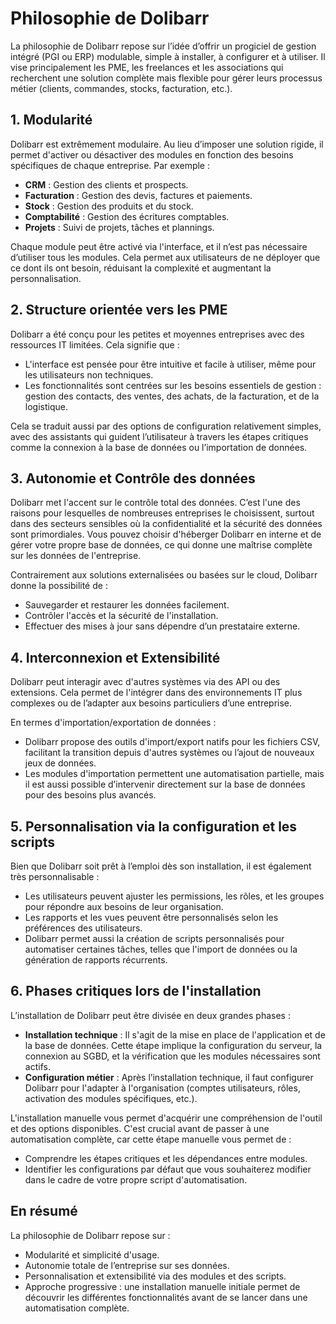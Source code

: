 # Philosophie de Dolibarr

La philosophie de Dolibarr repose sur l’idée d’offrir un progiciel de gestion intégré (PGI ou ERP) modulable, simple à installer, à configurer et à utiliser. Il vise principalement les PME, les freelances et les associations qui recherchent une solution complète mais flexible pour gérer leurs processus métier (clients, commandes, stocks, facturation, etc.).

## 1. Modularité

Dolibarr est extrêmement modulaire. Au lieu d’imposer une solution rigide, il permet d'activer ou désactiver des modules en fonction des besoins spécifiques de chaque entreprise. Par exemple :

- **CRM** : Gestion des clients et prospects.
- **Facturation** : Gestion des devis, factures et paiements.
- **Stock** : Gestion des produits et du stock.
- **Comptabilité** : Gestion des écritures comptables.
- **Projets** : Suivi de projets, tâches et plannings.

Chaque module peut être activé via l'interface, et il n’est pas nécessaire d’utiliser tous les modules. Cela permet aux utilisateurs de ne déployer que ce dont ils ont besoin, réduisant la complexité et augmentant la personnalisation.

## 2. Structure orientée vers les PME

Dolibarr a été conçu pour les petites et moyennes entreprises avec des ressources IT limitées. Cela signifie que :

- L'interface est pensée pour être intuitive et facile à utiliser, même pour les utilisateurs non techniques.
- Les fonctionnalités sont centrées sur les besoins essentiels de gestion : gestion des contacts, des ventes, des achats, de la facturation, et de la logistique.

Cela se traduit aussi par des options de configuration relativement simples, avec des assistants qui guident l’utilisateur à travers les étapes critiques comme la connexion à la base de données ou l’importation de données.

## 3. Autonomie et Contrôle des données

Dolibarr met l'accent sur le contrôle total des données. C’est l'une des raisons pour lesquelles de nombreuses entreprises le choisissent, surtout dans des secteurs sensibles où la confidentialité et la sécurité des données sont primordiales. Vous pouvez choisir d'héberger Dolibarr en interne et de gérer votre propre base de données, ce qui donne une maîtrise complète sur les données de l'entreprise.

Contrairement aux solutions externalisées ou basées sur le cloud, Dolibarr donne la possibilité de :

- Sauvegarder et restaurer les données facilement.
- Contrôler l'accès et la sécurité de l'installation.
- Effectuer des mises à jour sans dépendre d’un prestataire externe.

## 4. Interconnexion et Extensibilité

Dolibarr peut interagir avec d'autres systèmes via des API ou des extensions. Cela permet de l'intégrer dans des environnements IT plus complexes ou de l’adapter aux besoins particuliers d’une entreprise.

En termes d'importation/exportation de données :

- Dolibarr propose des outils d'import/export natifs pour les fichiers CSV, facilitant la transition depuis d'autres systèmes ou l’ajout de nouveaux jeux de données.
- Les modules d'importation permettent une automatisation partielle, mais il est aussi possible d’intervenir directement sur la base de données pour des besoins plus avancés.

## 5. Personnalisation via la configuration et les scripts

Bien que Dolibarr soit prêt à l’emploi dès son installation, il est également très personnalisable :

- Les utilisateurs peuvent ajuster les permissions, les rôles, et les groupes pour répondre aux besoins de leur organisation.
- Les rapports et les vues peuvent être personnalisés selon les préférences des utilisateurs.
- Dolibarr permet aussi la création de scripts personnalisés pour automatiser certaines tâches, telles que l'import de données ou la génération de rapports récurrents.

## 6. Phases critiques lors de l'installation

L’installation de Dolibarr peut être divisée en deux grandes phases :

- **Installation technique** : Il s'agit de la mise en place de l'application et de la base de données. Cette étape implique la configuration du serveur, la connexion au SGBD, et la vérification que les modules nécessaires sont actifs.
- **Configuration métier** : Après l’installation technique, il faut configurer Dolibarr pour l'adapter à l'organisation (comptes utilisateurs, rôles, activation des modules spécifiques, etc.).

L'installation manuelle vous permet d'acquérir une compréhension de l'outil et des options disponibles. C'est crucial avant de passer à une automatisation complète, car cette étape manuelle vous permet de :

- Comprendre les étapes critiques et les dépendances entre modules.
- Identifier les configurations par défaut que vous souhaiterez modifier dans le cadre de votre propre script d'automatisation.

## En résumé

La philosophie de Dolibarr repose sur :

- Modularité et simplicité d'usage.
- Autonomie totale de l’entreprise sur ses données.
- Personnalisation et extensibilité via des modules et des scripts.
- Approche progressive : une installation manuelle initiale permet de découvrir les différentes fonctionnalités avant de se lancer dans une automatisation complète.
